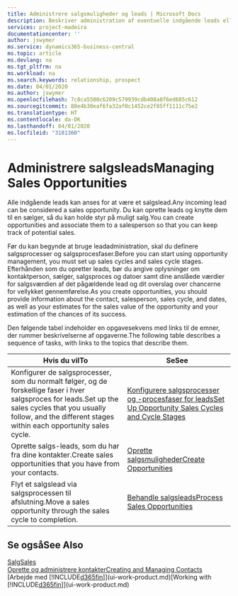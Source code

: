```yaml
---
title: Administrere salgsmuligheder og leads | Microsoft Docs
description: Beskriver administration af eventuelle indgående leads eller salgsmuligheder i Business Central og tilknytning af et lead til en sælger for at holde styr på muligt salg.
services: project-madeira
documentationcenter: ''
author: jswymer
ms.service: dynamics365-business-central
ms.topic: article
ms.devlang: na
ms.tgt_pltfrm: na
ms.workload: na
ms.search.keywords: relationship, prospect
ms.date: 04/01/2020
ms.author: jswymer
ms.openlocfilehash: 7c8ca5500c6209c579939cdb408a8f6ed685c612
ms.sourcegitcommit: 88e4b30eaf6fa32af0c1452ce2f85ff1111c75e2
ms.translationtype: HT
ms.contentlocale: da-DK
ms.lasthandoff: 04/01/2020
ms.locfileid: "3181360"
---
```

# <a name="managing-sales-opportunities"></a><span data-ttu-id="b5849-103">Administrere salgsleads</span><span class="sxs-lookup"><span data-stu-id="b5849-103">Managing Sales Opportunities</span></span>
<span data-ttu-id="b5849-104">Alle indgående leads kan anses for at være et salgslead.</span><span class="sxs-lookup"><span data-stu-id="b5849-104">Any incoming lead can be considered a sales opportunity.</span></span> <span data-ttu-id="b5849-105">Du kan oprette leads og knytte dem til en sælger, så du kan holde styr på muligt salg.</span><span class="sxs-lookup"><span data-stu-id="b5849-105">You can create opportunities and associate them to a salesperson so that you can keep track of potential sales.</span></span>

<span data-ttu-id="b5849-106">Før du kan begynde at bruge leadadministration, skal du definere salgsprocesser og salgsprocesfaser.</span><span class="sxs-lookup"><span data-stu-id="b5849-106">Before you can start using opportunity management, you must set up sales cycles and sales cycle stages.</span></span> <span data-ttu-id="b5849-107">Efterhånden som du opretter leads, bør du angive oplysninger om kontaktperson, sælger, salgsproces og datoer samt dine anslåede værdier for salgsværdien af det pågældende lead og dit overslag over chancerne for vellykket gennemførelse.</span><span class="sxs-lookup"><span data-stu-id="b5849-107">As you create opportunities, you should provide information about the contact, salesperson, sales cycle, and dates, as well as your estimates for the sales value of the opportunity and your estimation of the chances of its success.</span></span>

<span data-ttu-id="b5849-108">Den følgende tabel indeholder en opgavesekvens med links til de emner, der rummer beskrivelserne af opgaverne.</span><span class="sxs-lookup"><span data-stu-id="b5849-108">The following table describes a sequence of tasks, with links to the topics that describe them.</span></span>

| <span data-ttu-id="b5849-109">Hvis du vil</span><span class="sxs-lookup"><span data-stu-id="b5849-109">To</span></span> | <span data-ttu-id="b5849-110">Se</span><span class="sxs-lookup"><span data-stu-id="b5849-110">See</span></span> |
| --- | --- |
| <span data-ttu-id="b5849-111">Konfigurer de salgsprocesser, som du normalt følger, og de forskellige faser i hver salgsproces for leads.</span><span class="sxs-lookup"><span data-stu-id="b5849-111">Set up the sales cycles that you usually follow, and the different stages within each opportunity sales cycle.</span></span> |[<span data-ttu-id="b5849-112">Konfigurere salgsprocesser og -procesfaser for leads</span><span class="sxs-lookup"><span data-stu-id="b5849-112">Set Up Opportunity Sales Cycles and Cycle Stages</span></span>](marketing-how-setup-opportunity-sales-cycles-stages.md) |
| <span data-ttu-id="b5849-113">Oprette salgs-leads, som du har fra dine kontakter.</span><span class="sxs-lookup"><span data-stu-id="b5849-113">Create sales opportunities that you have from your contacts.</span></span> |[<span data-ttu-id="b5849-114">Oprette salgsmuligheder</span><span class="sxs-lookup"><span data-stu-id="b5849-114">Create Opportunities</span></span>](marketing-how-create-opportunities.md) |
| <span data-ttu-id="b5849-115">Flyt et salgslead via salgsprocessen til afslutning.</span><span class="sxs-lookup"><span data-stu-id="b5849-115">Move a sales opportunity through the sales cycle to completion.</span></span> |[<span data-ttu-id="b5849-116">Behandle salgsleads</span><span class="sxs-lookup"><span data-stu-id="b5849-116">Process Sales Opportunities</span></span>](marketing-processing-sales-opportunities.md) |

## <a name="see-also"></a><span data-ttu-id="b5849-117">Se også</span><span class="sxs-lookup"><span data-stu-id="b5849-117">See Also</span></span>
[<span data-ttu-id="b5849-118">Salg</span><span class="sxs-lookup"><span data-stu-id="b5849-118">Sales</span></span>](sales-manage-sales.md)  
[<span data-ttu-id="b5849-119">Oprette og administrere kontakter</span><span class="sxs-lookup"><span data-stu-id="b5849-119">Creating and Managing Contacts</span></span>](marketing-contacts.md)  
<span data-ttu-id="b5849-120">[Arbejde med [!INCLUDE[d365fin](includes/d365fin_md.md)]](ui-work-product.md)</span><span class="sxs-lookup"><span data-stu-id="b5849-120">[Working with [!INCLUDE[d365fin](includes/d365fin_md.md)]](ui-work-product.md)</span></span>
